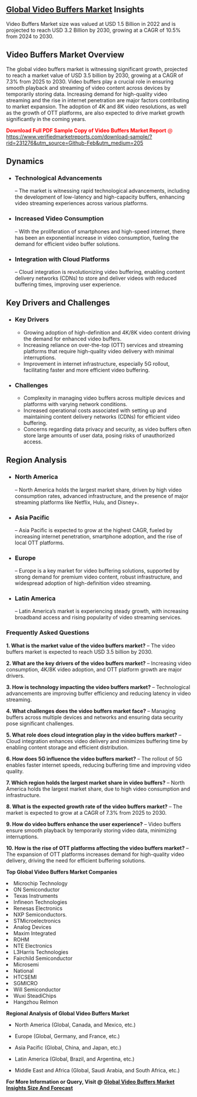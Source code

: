 <h2><a href="https://www.verifiedmarketreports.com/download-sample/?rid=231276&amp;utm_source=Github&amp;utm_medium=205" target="_blank">Global Video Buffers Market</a> Insights</h2><p>Video Buffers Market size was valued at USD 1.5 Billion in 2022 and is projected to reach USD 3.2 Billion by 2030, growing at a CAGR of 10.5% from 2024 to 2030.</p><p> <h2>Video Buffers Market Overview</h2> <p>The global video buffers market is witnessing significant growth, projected to reach a market value of USD 3.5 billion by 2030, growing at a CAGR of 7.3% from 2025 to 2030. Video buffers play a crucial role in ensuring smooth playback and streaming of video content across devices by temporarily storing data. Increasing demand for high-quality video streaming and the rise in internet penetration are major factors contributing to market expansion. The adoption of 4K and 8K video resolutions, as well as the growth of OTT platforms, are also expected to drive market growth significantly in the coming years.</p> <p><p><span class=""><span style="color: #ff0000;"><strong>Download Full PDF Sample Copy of Video Buffers Market Report</strong> @ </span><a href="https://www.verifiedmarketreports.com/download-sample/?rid=231276&amp;utm_source=Github-Feb&amp;utm_medium=205" target="_blank">https://www.verifiedmarketreports.com/download-sample/?rid=231276&amp;utm_source=Github-Feb&amp;utm_medium=205</a></span></p></p> <h2>Dynamics</h2> <ul> <li><h3>Technological Advancements</h3> – The market is witnessing rapid technological advancements, including the development of low-latency and high-capacity buffers, enhancing video streaming experiences across various platforms.</li> <li><h3>Increased Video Consumption</h3> – With the proliferation of smartphones and high-speed internet, there has been an exponential increase in video consumption, fueling the demand for efficient video buffer solutions.</li> <li><h3>Integration with Cloud Platforms</h3> – Cloud integration is revolutionizing video buffering, enabling content delivery networks (CDNs) to store and deliver videos with reduced buffering times, improving user experience.</li> </ul> <h2>Key Drivers and Challenges</h2> <ul> <li><h3>Key Drivers</h3> <ul> <li>Growing adoption of high-definition and 4K/8K video content driving the demand for enhanced video buffers.</li> <li>Increasing reliance on over-the-top (OTT) services and streaming platforms that require high-quality video delivery with minimal interruptions.</li> <li>Improvement in internet infrastructure, especially 5G rollout, facilitating faster and more efficient video buffering.</li> </ul> </li> <li><h3>Challenges</h3> <ul> <li>Complexity in managing video buffers across multiple devices and platforms with varying network conditions.</li> <li>Increased operational costs associated with setting up and maintaining content delivery networks (CDNs) for efficient video buffering.</li> <li>Concerns regarding data privacy and security, as video buffers often store large amounts of user data, posing risks of unauthorized access.</li> </ul> </li> </ul> <h2>Region Analysis</h2> <ul> <li><h3>North America</h3> – North America holds the largest market share, driven by high video consumption rates, advanced infrastructure, and the presence of major streaming platforms like Netflix, Hulu, and Disney+.</li> <li><h3>Asia Pacific</h3> – Asia Pacific is expected to grow at the highest CAGR, fueled by increasing internet penetration, smartphone adoption, and the rise of local OTT platforms.</li> <li><h3>Europe</h3> – Europe is a key market for video buffering solutions, supported by strong demand for premium video content, robust infrastructure, and widespread adoption of high-definition video streaming.</li> <li><h3>Latin America</h3> – Latin America’s market is experiencing steady growth, with increasing broadband access and rising popularity of video streaming services.</li> </ul> <h3>Frequently Asked Questions</h3> <p><strong>1. What is the market value of the video buffers market?</strong> – The video buffers market is expected to reach USD 3.5 billion by 2030.</p> <p><strong>2. What are the key drivers of the video buffers market?</strong> – Increasing video consumption, 4K/8K video adoption, and OTT platform growth are major drivers.</p> <p><strong>3. How is technology impacting the video buffers market?</strong> – Technological advancements are improving buffer efficiency and reducing latency in video streaming.</p> <p><strong>4. What challenges does the video buffers market face?</strong> – Managing buffers across multiple devices and networks and ensuring data security pose significant challenges.</p> <p><strong>5. What role does cloud integration play in the video buffers market?</strong> – Cloud integration enhances video delivery and minimizes buffering time by enabling content storage and efficient distribution.</p> <p><strong>6. How does 5G influence the video buffers market?</strong> – The rollout of 5G enables faster internet speeds, reducing buffering time and improving video quality.</p> <p><strong>7. Which region holds the largest market share in video buffers?</strong> – North America holds the largest market share, due to high video consumption and infrastructure.</p> <p><strong>8. What is the expected growth rate of the video buffers market?</strong> – The market is expected to grow at a CAGR of 7.3% from 2025 to 2030.</p> <p><strong>9. How do video buffers enhance the user experience?</strong> – Video buffers ensure smooth playback by temporarily storing video data, minimizing interruptions.</p> <p><strong>10. How is the rise of OTT platforms affecting the video buffers market?</strong> – The expansion of OTT platforms increases demand for high-quality video delivery, driving the need for efficient buffering solutions.</p> </p><p><strong>Top Global Video Buffers Market Companies</strong></p><div data-test-id=""><p><li>Microchip Technology</li><li> ON Semiconductor</li><li> Texas Instruments</li><li> Infineon Technologies</li><li> Renesas Electronics</li><li> NXP Semiconductors.</li><li> STMicroelectronics</li><li> Analog Devices</li><li> Maxim Integrated</li><li> ROHM</li><li> NTE Electronics</li><li> L3Harris Technologies</li><li> Fairchild Semiconductor</li><li> Microsemi</li><li> National</li><li> HTCSEMI</li><li> SGMICRO</li><li> Will Semiconductor</li><li> Wuxi SteadiChips</li><li> Hangzhou Relmon</li></p><div><strong>Regional Analysis of&nbsp;Global Video Buffers Market</strong></div><ul><li dir="ltr"><p dir="ltr">North America&nbsp;(Global, Canada, and Mexico, etc.)</p></li><li dir="ltr"><p dir="ltr">Europe (Global, Germany, and France, etc.)</p></li><li dir="ltr"><p dir="ltr">Asia Pacific&nbsp;(Global, China, and Japan, etc.)</p></li><li dir="ltr"><p dir="ltr">Latin America&nbsp;(Global, Brazil, and Argentina, etc.)</p></li><li dir="ltr">Middle East and Africa&nbsp;(Global, Saudi Arabia, and South Africa, etc.)</li></ul><p><strong>For More Information or Query, Visit @&nbsp;</strong><strong><a href="https://www.verifiedmarketreports.com/product/video-buffers-market/?utm_source=Github&amp;utm_medium=205" target="_blank">Global Video Buffers Market Insights Size And Forecast</a></strong></p></div>

